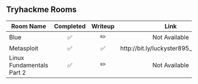 
## Tryhackme Rooms

<table>
 <thead>
  <tr>
    <th>Room Name</th><th>Completed</th><th>Writeup</th><th>Link</th>
  </tr>
 </thead>
 <tbody>
  <tr>
    <td>Blue</td><td align=center>✅</td><td align=center>✏️</td><td align=center>Not Available</td>
  </tr>
  <tr>
     <td>Metasploit</td><td align=center>✅</td><td align=center>✅</td><td align=center>http://bit.ly/luckyster895_Metasploit</td>
  </tr>
  <tr>
     <td>Linux Fundamentals Part 2</td><td align=center>✅</td><td align=center>✏️</td><td align=center>Not Available</td>
  </tr>
 </tbody>
</table>

